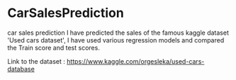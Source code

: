 # CarSalesPrediction
car sales prediction
I have predicted the sales of the famous kaggle dataset 'Used cars dataset', I have used various regression models and compared the Train score and test scores.

Link to the dataset : https://www.kaggle.com/orgesleka/used-cars-database
